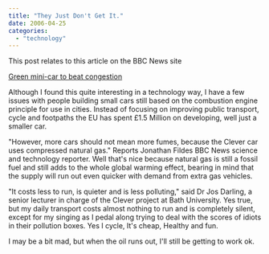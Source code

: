 ```yaml
---
title: "They Just Don't Get It."
date: 2006-04-25
categories: 
  - "technology"
---
```


This post relates to this article on the BBC News site

[Green mini-car to beat congestion](http://news.bbc.co.uk/1/hi/technology/4930794.stm "Green mini-car to beat congestion")

Although I found this quite interesting in a technology way, I have a few issues with people building small cars still based on the combustion engine principle for use in cities. Instead of focusing on improving public transport, cycle and footpaths the EU has spent £1.5 Million on developing, well just a smaller car.

"However, more cars should not mean more fumes, because the Clever car uses compressed natural gas." Reports Jonathan Fildes BBC News science and technology reporter. Well that's nice because natural gas is still a fossil fuel and still adds to the whole global warming effect, bearing in mind that the supply will run out even quicker with demand from extra gas vehicles.

"It costs less to run, is quieter and is less polluting," said Dr Jos Darling, a senior lecturer in charge of the Clever project at Bath University. Yes true, but my daily transport costs almost nothing to run and is completely silent, except for my singing as I pedal along trying to deal with the scores of idiots in their pollution boxes. Yes I cycle, It's cheap, Healthy and fun.

I may be a bit mad, but when the oil runs out, I'll still be getting to work ok.
